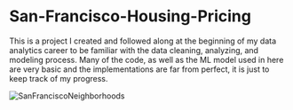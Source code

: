 # San-Francisco-Housing-Pricing

This is a project I created and followed along at the beginning of my data analytics career to be familiar with the data cleaning, analyzing, and modeling process. Many of the code, as well as the ML model used in here are very basic and the implementations are far from perfect, it is just to keep track of my progress.

![SanFranciscoNeighborhoods](https://user-images.githubusercontent.com/68352604/182496412-bb08b21c-8c63-4bc1-8fbc-e0e4b5d325da.jpg)
